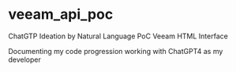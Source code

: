 # veeam_api_poc
ChatGTP Ideation by Natural Language PoC Veeam HTML Interface

Documenting my code progression working with ChatGPT4 as my developer
